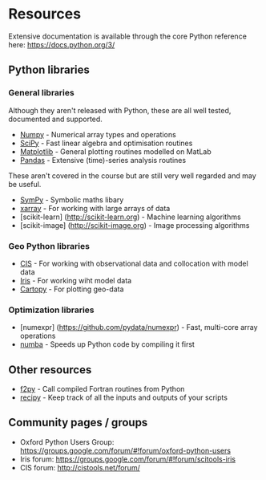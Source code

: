 # Resources

Extensive documentation is available through the core Python reference here: https://docs.python.org/3/

## Python libraries

### General libraries

Although they aren't released with Python, these are all well tested, documented and supported. 

 * [Numpy](http://docs.scipy.org/doc/numpy/) - Numerical array types and operations
 * [SciPy](http://docs.scipy.org/doc/scipy/reference/) - Fast linear algebra and optimisation routines
 * [Matplotlib](http://matplotlib.org/contents.html) - General plotting routines modelled on MatLab
 * [Pandas](http://pandas.pydata.org/pandas-docs/stable/) - Extensive (time)-series analysis routines

These aren't covered in the course but are still very well regarded and may be useful.

 * [SymPy](http://docs.sympy.org/) - Symbolic maths libary
 * [xarray](http://xarray.pydata.org/en/stable/) - For working with large arrays of data
 * [scikit-learn] (http://scikit-learn.org) - Machine learning algorithms
 * [scikit-image] (http://scikit-image.org) - Image processing algorithms

### Geo Python libraries

 * [CIS](http://cistools.net) - For working with observational data and collocation with model data
 * [Iris](http://scitools.org.uk/iris/) - For working wiht model data
 * [Cartopy](http://scitools.org.uk/cartopy/) - For plotting geo-data

### Optimization libraries

 * [numexpr] (https://github.com/pydata/numexpr) - Fast, multi-core array operations
 * [numba](http://numba.pydata.org) - Speeds up Python code by compiling it first

## Other resources

 * [f2py](https://docs.scipy.org/doc/numpy-dev/f2py/) - Call compiled Fortran routines from Python
 * [recipy](https://github.com/recipy/recipy) - Keep track of all the inputs and outputs of your scripts
 
## Community pages / groups

 * Oxford Python Users Group: https://groups.google.com/forum/#!forum/oxford-python-users
 * Iris forum: https://groups.google.com/forum/#!forum/scitools-iris
 * CIS forum: http://cistools.net/forum/
